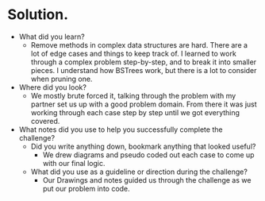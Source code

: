 # Solution.
- What did you learn? 
	- Remove methods in complex data structures are hard. There are a lot of edge cases and things to keep track of. I learned to work through a complex problem step-by-step, and to break it into smaller pieces.  I understand how BSTrees work, but there is a lot to consider when pruning one.
- Where did you look? 
	- We mostly brute forced it, talking through the problem with my partner set us up with a good problem domain. From there it was just working through each case step by step until we got everything covered.
- What notes did you use to help you successfully complete the challenge? 
	- Did you write anything down, bookmark anything that looked useful? 
	 	- We drew diagrams and pseudo coded out each case to come up with our final logic.
	- What did you use as a guideline or direction during the challenge?
		- Our Drawings and notes guided us through the challenge as we put our problem into code.
